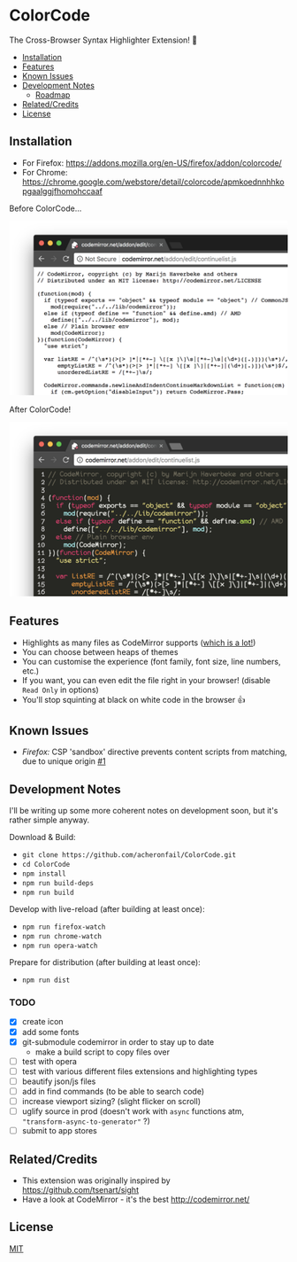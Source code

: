 # ColorCode

The Cross-Browser Syntax Highlighter Extension! 🎉

- [Installation](#installation)
- [Features](#features)
- [Known Issues](#known-issues)
- [Development Notes](#development-notes)
    - [Roadmap](#todo)
- [Related/Credits](#relatedcredits)
- [License](#license)

## Installation

* For Firefox: https://addons.mozilla.org/en-US/firefox/addon/colorcode/
* For Chrome: https://chrome.google.com/webstore/detail/colorcode/apmkoednnhhkopgaalggjfhomohccaaf

Before ColorCode...

![before](resources/screenshots/screen1.png)

After ColorCode!

![after](resources/screenshots/screen2.png)

## Features

* Highlights as many files as CodeMirror supports ([which is a lot!](http://codemirror.net/mode/))
* You can choose between heaps of themes
* You can customise the experience (font family, font size, line numbers, etc.)
* If you want, you can even edit the file right in your browser! (disable `Read Only` in options)
* You'll stop squinting at black on white code in the browser :+1:

## Known Issues

* *Firefox:* CSP 'sandbox' directive prevents content scripts from matching, due to unique origin [#1](https://github.com/acheronfail/ColorCode/issues/1)

## Development Notes

I'll be writing up some more coherent notes on development soon, but it's rather simple anyway.

Download & Build:

* `git clone https://github.com/acheronfail/ColorCode.git`
* `cd ColorCode`
* `npm install`
* `npm run build-deps`
* `npm run build`

Develop with live-reload (after building at least once):

* `npm run firefox-watch`
* `npm run chrome-watch`
* `npm run opera-watch`

Prepare for distribution (after building at least once):

* `npm run dist`

### TODO

- [x] create icon
- [x] add some fonts
- [x] git-submodule codemirror in order to stay up to date
    + make a build script to copy files over
- [ ] test with opera
- [ ] test with various different files extensions and highlighting types
- [ ] beautify json/js files
- [ ] add in find commands (to be able to search code)
- [ ] increase viewport sizing? (slight flicker on scroll)
- [ ] uglify source in prod (doesn't work with `async` functions atm, `"transform-async-to-generator"` ?)
- [ ] submit to app stores

## Related/Credits

* This extension was originally inspired by https://github.com/tsenart/sight
* Have a look at CodeMirror - it's the best http://codemirror.net/

## License

[MIT](LICENSE.md)
